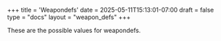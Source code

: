 +++
title = 'Weapondefs'
date = 2025-05-11T15:13:01-07:00
draft = false
type = "docs"
layout = "weapon_defs"
+++

These are the possible values for weapondefs.
